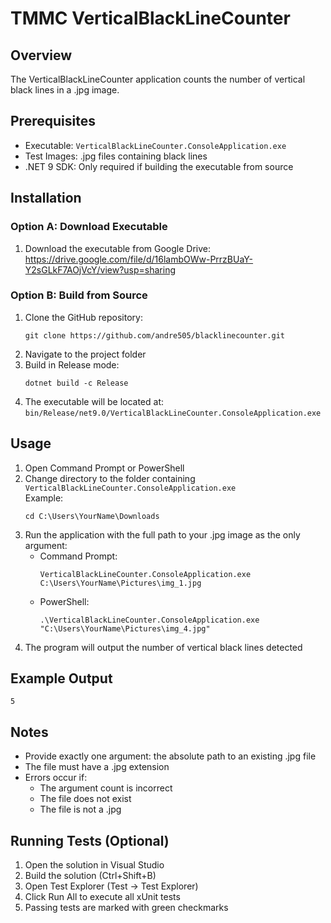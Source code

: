 # TMMC VerticalBlackLineCounter

## Overview
The VerticalBlackLineCounter application counts the number of vertical black lines in a .jpg image.

## Prerequisites
- Executable: `VerticalBlackLineCounter.ConsoleApplication.exe`
- Test Images: .jpg files containing black lines
- .NET 9 SDK: Only required if building the executable from source

## Installation

### Option A: Download Executable
1. Download the executable from Google Drive:  
   https://drive.google.com/file/d/16lambOWw-PrrzBUaY-Y2sGLkF7AOjVcY/view?usp=sharing

### Option B: Build from Source
1. Clone the GitHub repository:
   ```
   git clone https://github.com/andre505/blacklinecounter.git
   ```
2. Navigate to the project folder
3. Build in Release mode:
   ```
   dotnet build -c Release
   ```
4. The executable will be located at:  
   `bin/Release/net9.0/VerticalBlackLineCounter.ConsoleApplication.exe`

## Usage
1. Open Command Prompt or PowerShell
2. Change directory to the folder containing `VerticalBlackLineCounter.ConsoleApplication.exe`  
   Example:
   ```
   cd C:\Users\YourName\Downloads
   ```
3. Run the application with the full path to your .jpg image as the only argument:
   - Command Prompt:
     ```
     VerticalBlackLineCounter.ConsoleApplication.exe C:\Users\YourName\Pictures\img_1.jpg
     ```
   - PowerShell:
     ```
     .\VerticalBlackLineCounter.ConsoleApplication.exe "C:\Users\YourName\Pictures\img_4.jpg"
     ```
4. The program will output the number of vertical black lines detected

## Example Output
```
5
```

## Notes
- Provide exactly one argument: the absolute path to an existing .jpg file
- The file must have a .jpg extension
- Errors occur if:
  - The argument count is incorrect
  - The file does not exist
  - The file is not a .jpg

## Running Tests (Optional)
1. Open the solution in Visual Studio
2. Build the solution (Ctrl+Shift+B)
3. Open Test Explorer (Test → Test Explorer)
4. Click Run All to execute all xUnit tests
5. Passing tests are marked with green checkmarks
